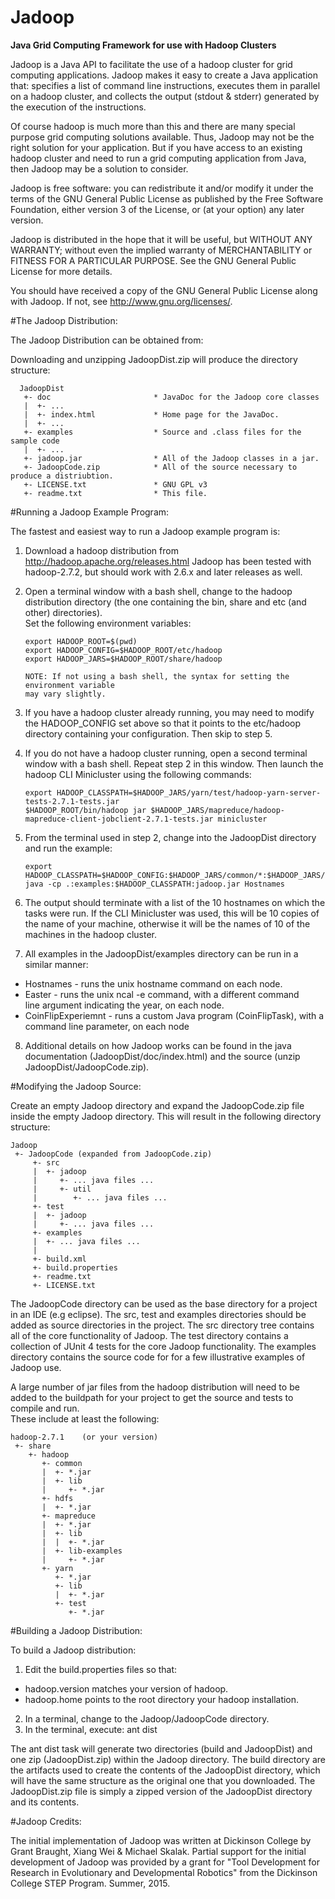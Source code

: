 # Jadoop
**Java Grid Computing Framework for use with Hadoop Clusters**

Jadoop is a Java API to facilitate the use of a hadoop cluster for
grid computing applications. Jadoop makes it easy to create a Java 
application that: specifies a list of command line instructions, 
executes them in parallel on a hadoop cluster, and collects the 
output (stdout & stderr) generated by the execution of the instructions.

Of course hadoop is much more than this and there are many special purpose 
grid computing solutions available. Thus, Jadoop may not be the right solution 
for your application. But if you have access to an existing hadoop cluster 
and need to run a grid computing application from Java, then Jadoop may be 
a solution to consider.

Jadoop is free software: you can redistribute it and/or modify it under the 
terms of the GNU General Public License as published by the Free Software 
Foundation, either version 3 of the License, or (at your option) any later 
version.

Jadoop is distributed in the hope that it will be useful, but WITHOUT ANY 
WARRANTY; without even the implied warranty of MERCHANTABILITY or FITNESS FOR 
A PARTICULAR PURPOSE. See the GNU General Public License for more details.
 
You should have received a copy of the GNU General Public License along with 
Jadoop. If not, see <http://www.gnu.org/licenses/>.

#The Jadoop Distribution:

The Jadoop Distribution can be obtained from:

Downloading and unzipping JadoopDist.zip will produce the directory structure:

```
  JadoopDist
   +- doc						* JavaDoc for the Jadoop core classes
   |  +- ...
   |  +- index.html				* Home page for the JavaDoc.
   |  +- ...
   +- examples					* Source and .class files for the sample code
   |  +- ...
   +- jadoop.jar				* All of the Jadoop classes in a jar.
   +- JadoopCode.zip			* All of the source necessary to produce a distriubtion.
   +- LICENSE.txt				* GNU GPL v3
   +- readme.txt				* This file.
```

#Running a Jadoop Example Program:

The fastest and easiest way to run a Jadoop example program is:

1. Download a hadoop distribution from http://hadoop.apache.org/releases.html
   Jadoop has been tested with hadoop-2.7.2, but should work with 2.6.x and later 
   releases as well.
2. Open a terminal window with a bash shell, change to the hadoop distribution 
   directory (the one containing the bin, share and etc (and other) directories).  
   Set the following environment variables:
   
    ```
    export HADOOP_ROOT=$(pwd)
    export HADOOP_CONFIG=$HADOOP_ROOT/etc/hadoop
    export HADOOP_JARS=$HADOOP_ROOT/share/hadoop
    
    NOTE: If not using a bash shell, the syntax for setting the environment variable
    may vary slightly. 
    ```
    
3. If you have a hadoop cluster already running, you may need to modify
   the HADOOP_CONFIG set above so that it points to the etc/hadoop directory 
   containing your configuration.  Then skip to step 5.
4. If you do not have a hadoop cluster running, open a second terminal window
   with a bash shell.  Repeat step 2 in this window.  Then launch the hadoop 
   CLI Minicluster using the following commands:
   
    ```
    export HADOOP_CLASSPATH=$HADOOP_JARS/yarn/test/hadoop-yarn-server-tests-2.7.1-tests.jar
	$HADOOP_ROOT/bin/hadoop jar $HADOOP_JARS/mapreduce/hadoop-mapreduce-client-jobclient-2.7.1-tests.jar minicluster
    ```
    
5. From the terminal used in step 2, change into the JadoopDist directory and run 
   the example:
   
    ```
    export HADOOP_CLASSPATH=$HADOOP_CONFIG:$HADOOP_JARS/common/*:$HADOOP_JARS/common/lib/*:$HADOOP_JARS/hdfs/*:$HADOOP_JARS/mapreduce/*:$HADOOP_JARS/yarn/*
    java -cp .:examples:$HADOOP_CLASSPATH:jadoop.jar Hostnames
    ```
    
6. The output should terminate with a list of the 10 hostnames on which the tasks
   were run.  If the CLI Minicluster was used, this will be 10 copies of the name
   of your machine, otherwise it will be the names of 10 of the machines in the
   hadoop cluster.
7. All examples in the JadoopDist/examples directory can be run in a similar
   manner:
  * Hostnames - runs the unix hostname command on each node.
  * Easter - runs the unix ncal -e command, with a different command  
             line argument indicating the year, on each node.
  * CoinFlipExperiemnt - runs a custom Java program (CoinFlipTask),
     	                 with a command line parameter, on each node
8. Additional details on how Jadoop works can be found in the java documentation
   (JadoopDist/doc/index.html) and the source (unzip JadoopDist/JadoopCode.zip).
   
#Modifying the Jadoop Source:

Create an empty Jadoop directory and expand the JadoopCode.zip file inside 
the empty Jadoop directory.  This will result in the following directory 
structure:

```
Jadoop
 +- JadoopCode (expanded from JadoopCode.zip)
     +- src
     |  +- jadoop
     |     +- ... java files ...
     |     +- util
     |        +- ... java files ...
     +- test
     |  +- jadoop
     |     +- ... java files ...
     +- examples
	 |  +- ... java files ...
     |  
     +- build.xml
     +- build.properties
     +- readme.txt
     +- LICENSE.txt 
```
 
The JadoopCode directory can be used as the base directory for a project in an 
IDE (e.g eclipse).  The src, test and examples directories should be added as 
source directories in the project. The src directory tree contains all of the core 
functionality of Jadoop.  The test directory contains a collection of JUnit 4 
tests for the core Jadoop functionality.  The examples directory contains the source
code for for a few illustrative examples of Jadoop use.

A large number of jar files from the hadoop distribution will need to be added to
the buildpath for your project to get the source and tests to compile and run.  
These include at least the following:

```	
hadoop-2.7.1	(or your version)
 +- share
	+- hadoop
	   +- common
	   |  +- *.jar			
	   |  +- lib
	   |     +- *.jar		
	   +- hdfs
	   |  +- *.jar
	   +- mapreduce
	   |  +- *.jar
	   |  +- lib
	   |  |  +- *.jar
	   |  +- lib-examples
	   |     +- *.jar
	   +- yarn
	      +- *.jar
	      +- lib
	      |  +- *.jar
          +- test
             +- *.jar
```

#Building a Jadoop Distribution:

To build a Jadoop distribution:

1. Edit the build.properties files so that: 
  * hadoop.version matches your version of hadoop.
  * hadoop.home points to the root directory your hadoop installation.
2. In a terminal, change to the Jadoop/JadoopCode directory.
3. In the terminal, execute: ant dist 

The ant dist task will generate two directories (build and JadoopDist) and one
zip (JadoopDist.zip) within the Jadoop directory.  The build directory are the
artifacts used to create the contents of the JadoopDist directory, which will
have the same structure as the original one that you downloaded.  The JadoopDist.zip
file is simply a zipped version of the JadoopDist directory and its contents.  

#Jadoop Credits:

The initial implementation of Jadoop was written at Dickinson College by Grant Braught,
Xiang Wei & Michael Skalak. Partial support for the initial development of Jadoop was 
provided by a grant for "Tool Development for Research in Evolutionary and Developmental 
Robotics" from the Dickinson College STEP Program. Summer, 2015.                